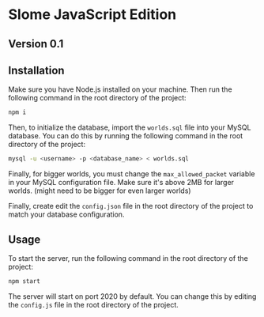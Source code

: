 # Slome JavaScript Edition

## Version 0.1


## Installation

Make sure you have Node.js installed on your machine. Then run the following command in the root directory of the project:
```bash
npm i
```

Then, to initialize the database, import the `worlds.sql` file into your MySQL database. You can do this by running the following command in the root directory of the project:
```bash
mysql -u <username> -p <database_name> < worlds.sql
```

Finally, for bigger worlds, you must change the `max_allowed_packet` variable in your MySQL configuration file. Make sure it's above 2MB for larger worlds. (might need to be bigger for even larger worlds)<br>

Finally, create edit the `config.json` file in the root directory of the project to match your database configuration.

## Usage

To start the server, run the following command in the root directory of the project:
```bash
npm start
```

The server will start on port 2020 by default. You can change this by editing the `config.js` file in the root directory of the project.

